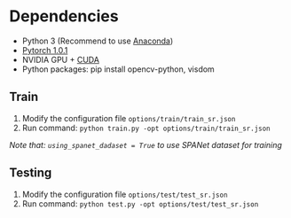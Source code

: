 # Dependencies

* Python 3 (Recommend to use [Anaconda](https://www.anaconda.com/distribution/#linux))
* [Pytorch 1.0.1](https://pytorch.org/)
* NVIDIA GPU + [CUDA](https://developer.nvidia.com/cuda-downloads)
* Python packages: pip install opencv-python, visdom

## Train

1. Modify the configuration file  `options/train/train_sr.json`
2. Run command: `python train.py -opt options/train/train_sr.json`

*Note that: `using_spanet_dadaset = True` to use SPANet dataset for training*

## Testing

1. Modify the configuration file `options/test/test_sr.json` 
1. Run command: `python test.py -opt options/test/test_sr.json`